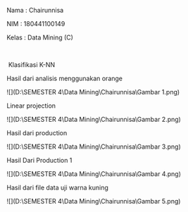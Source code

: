 Nama : Chairunnisa

NIM : 180441100149

Kelas : Data Mining (C)

​												

​																Klasifikasi K-NN

Hasil dari analisis menggunakan orange

![](D:\SEMESTER 4\Data Mining\Chairunnisa\Gambar 1.png)

Linear projection

![](D:\SEMESTER 4\Data Mining\Chairunnisa\Gambar 2.png)

Hasil dari production

![](D:\SEMESTER 4\Data Mining\Chairunnisa\Gambar 3.png)

Hasil Dari Production 1

![](D:\SEMESTER 4\Data Mining\Chairunnisa\Gambar 4.png)

Hasil dari file data uji warna kuning

![](D:\SEMESTER 4\Data Mining\Chairunnisa\Gambar 5.png)